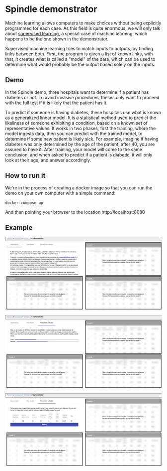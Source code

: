 # Spindle demonstrator

Machine learning allows computers to make choices without being explicitly
programmed for each case. As this field is quite enormous, we will only talk
about
<a href="https://en.wikipedia.org/wiki/Supervised_learning">supervised learning</a>,
a special case of machine learning, which happens to be the one shown in
the demonstrator.

Supervised machine learning tries to match inputs to outputs, by finding links
between both. First, the program is given a list of known links, with that, it
creates what is called a "model" of the data, which can be used to determine
what would probably be the output based solely on the inputs.

## Demo

In the Spindle demo,
three hospitals want to determine if a patient has diabetes or
not. To avoid invasive procedures, theses only want to proceed with the full
test if it is likely that the patient has it.

To predict if someone is having diabetes, these hospitals use what is known as a
generalized linear model. It is a statistical method used to predict the
likeliness of someone exhibiting a condition, based on a known set of
representative values. It works in two phases, first the training, where the
model ingests data, then you can predict with the trained model, to determine if
some new patient is likely sick. For example, imagine if having diabetes was
only determined by the age of the patient, after 40, you are assured to have it.
After training, your model will come to the same conclusion, and when asked to
predict if a patient is diabetic, it will only look at their age, and answer
accordingly.

## How to run it

We're in the process of creating a docker image so that you can run the demo on your
own computer with a simple command:

```
docker-compose up
```

And then pointing your browser to the location http://localhost:8080

## Example

![Welcome](./imgs/demo-start.png)

![Calculate](./imgs/demo-calculate.png)

![Predict](./imgs/demo-predict.png)